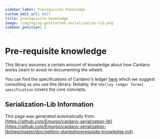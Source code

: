 ```yaml
--- 
sidebar_label: Prerequisite Knowledge
custom_edit_url: null
title: prerequisite-knowledge
image: /img/og/og-getstarted-serialization-lib.png
sidebar_position: 2
--- 
```

# Pre-requisite knowledge

This library assumes a certain amount of knowledge about how Cardano works (want to avoid re-documenting the wheel).

You can find the specifications of Cardano's ledger [here](https://github.com/input-output-hk/cardano-ledger-specs) which we suggest consulting as you use this library. Notably, the `Shelley ledger formal specification` covers the core concepts.

## Serialization-Lib Information  
This page was generated automatically from: [https://github.com/Emurgo/cardano-serialization-lib](https://github.com/Emurgo/cardano-serialization-lib/tree/master/doc/getting-started/prerequisite-knowledge.md).